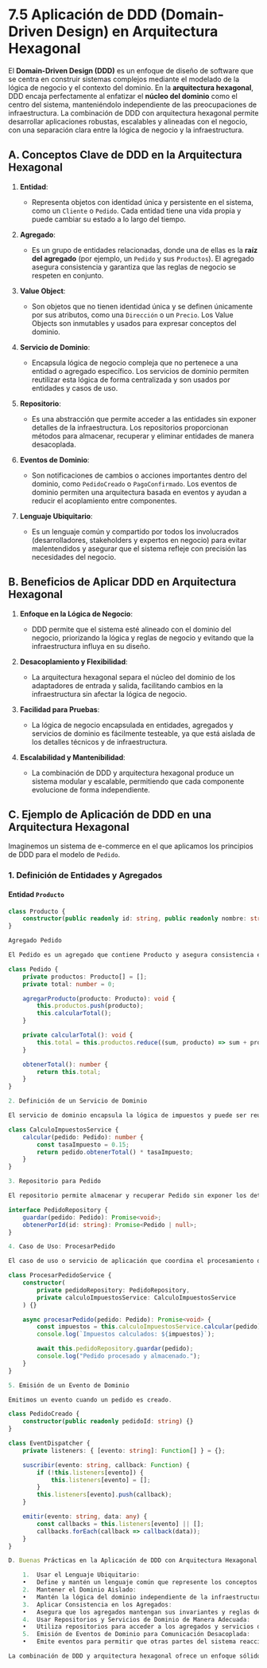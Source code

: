 # 7.5 Aplicación de DDD (Domain-Driven Design) en Arquitectura Hexagonal

El **Domain-Driven Design (DDD)** es un enfoque de diseño de software que se centra en construir sistemas complejos mediante el modelado de la lógica de negocio y el contexto del dominio. En la **arquitectura hexagonal**, DDD encaja perfectamente al enfatizar el **núcleo del dominio** como el centro del sistema, manteniéndolo independiente de las preocupaciones de infraestructura. La combinación de DDD con arquitectura hexagonal permite desarrollar aplicaciones robustas, escalables y alineadas con el negocio, con una separación clara entre la lógica de negocio y la infraestructura.

## A. Conceptos Clave de DDD en la Arquitectura Hexagonal

1. **Entidad**:

   - Representa objetos con identidad única y persistente en el sistema, como un `Cliente` o `Pedido`. Cada entidad tiene una vida propia y puede cambiar su estado a lo largo del tiempo.

2. **Agregado**:

   - Es un grupo de entidades relacionadas, donde una de ellas es la **raíz del agregado** (por ejemplo, un `Pedido` y sus `Productos`). El agregado asegura consistencia y garantiza que las reglas de negocio se respeten en conjunto.

3. **Value Object**:

   - Son objetos que no tienen identidad única y se definen únicamente por sus atributos, como una `Dirección` o un `Precio`. Los Value Objects son inmutables y usados para expresar conceptos del dominio.

4. **Servicio de Dominio**:

   - Encapsula lógica de negocio compleja que no pertenece a una entidad o agregado específico. Los servicios de dominio permiten reutilizar esta lógica de forma centralizada y son usados por entidades y casos de uso.

5. **Repositorio**:

   - Es una abstracción que permite acceder a las entidades sin exponer detalles de la infraestructura. Los repositorios proporcionan métodos para almacenar, recuperar y eliminar entidades de manera desacoplada.

6. **Eventos de Dominio**:

   - Son notificaciones de cambios o acciones importantes dentro del dominio, como `PedidoCreado` o `PagoConfirmado`. Los eventos de dominio permiten una arquitectura basada en eventos y ayudan a reducir el acoplamiento entre componentes.

7. **Lenguaje Ubiquitario**:
   - Es un lenguaje común y compartido por todos los involucrados (desarrolladores, stakeholders y expertos en negocio) para evitar malentendidos y asegurar que el sistema refleje con precisión las necesidades del negocio.

## B. Beneficios de Aplicar DDD en Arquitectura Hexagonal

1. **Enfoque en la Lógica de Negocio**:

   - DDD permite que el sistema esté alineado con el dominio del negocio, priorizando la lógica y reglas de negocio y evitando que la infraestructura influya en su diseño.

2. **Desacoplamiento y Flexibilidad**:

   - La arquitectura hexagonal separa el núcleo del dominio de los adaptadores de entrada y salida, facilitando cambios en la infraestructura sin afectar la lógica de negocio.

3. **Facilidad para Pruebas**:

   - La lógica de negocio encapsulada en entidades, agregados y servicios de dominio es fácilmente testeable, ya que está aislada de los detalles técnicos y de infraestructura.

4. **Escalabilidad y Mantenibilidad**:
   - La combinación de DDD y arquitectura hexagonal produce un sistema modular y escalable, permitiendo que cada componente evolucione de forma independiente.

## C. Ejemplo de Aplicación de DDD en una Arquitectura Hexagonal

Imaginemos un sistema de e-commerce en el que aplicamos los principios de DDD para el modelo de `Pedido`.

### 1. Definición de Entidades y Agregados

#### Entidad `Producto`

```typescript
class Producto {
    constructor(public readonly id: string, public readonly nombre: string, public readonly precio: number) {}
}

Agregado Pedido

El Pedido es un agregado que contiene Producto y asegura consistencia en sus reglas de negocio.

class Pedido {
    private productos: Producto[] = [];
    private total: number = 0;

    agregarProducto(producto: Producto): void {
        this.productos.push(producto);
        this.calcularTotal();
    }

    private calcularTotal(): void {
        this.total = this.productos.reduce((sum, producto) => sum + producto.precio, 0);
    }

    obtenerTotal(): number {
        return this.total;
    }
}

2. Definición de un Servicio de Dominio

El servicio de dominio encapsula la lógica de impuestos y puede ser reutilizado en diferentes partes del sistema.

class CalculoImpuestosService {
    calcular(pedido: Pedido): number {
        const tasaImpuesto = 0.15;
        return pedido.obtenerTotal() * tasaImpuesto;
    }
}

3. Repositorio para Pedido

El repositorio permite almacenar y recuperar Pedido sin exponer los detalles de la infraestructura.

interface PedidoRepository {
    guardar(pedido: Pedido): Promise<void>;
    obtenerPorId(id: string): Promise<Pedido | null>;
}

4. Caso de Uso: ProcesarPedido

El caso de uso o servicio de aplicación que coordina el procesamiento de un pedido.

class ProcesarPedidoService {
    constructor(
        private pedidoRepository: PedidoRepository,
        private calculoImpuestosService: CalculoImpuestosService
    ) {}

    async procesarPedido(pedido: Pedido): Promise<void> {
        const impuestos = this.calculoImpuestosService.calcular(pedido);
        console.log(`Impuestos calculados: ${impuestos}`);

        await this.pedidoRepository.guardar(pedido);
        console.log("Pedido procesado y almacenado.");
    }
}

5. Emisión de un Evento de Dominio

Emitimos un evento cuando un pedido es creado.

class PedidoCreado {
    constructor(public readonly pedidoId: string) {}
}

class EventDispatcher {
    private listeners: { [evento: string]: Function[] } = {};

    suscribir(evento: string, callback: Function) {
        if (!this.listeners[evento]) {
            this.listeners[evento] = [];
        }
        this.listeners[evento].push(callback);
    }

    emitir(evento: string, data: any) {
        const callbacks = this.listeners[evento] || [];
        callbacks.forEach(callback => callback(data));
    }
}

D. Buenas Prácticas en la Aplicación de DDD con Arquitectura Hexagonal

	1.	Usar el Lenguaje Ubiquitario:
	•	Define y mantén un lenguaje común que represente los conceptos del negocio en el código, asegurando que el modelo sea claro y entendible para todos los involucrados.
	2.	Mantener el Dominio Aislado:
	•	Mantén la lógica del dominio independiente de la infraestructura; usa adaptadores para interactuar con bases de datos, servicios externos o APIs.
	3.	Aplicar Consistencia en los Agregados:
	•	Asegura que los agregados mantengan sus invariantes y reglas de negocio al manipular sus entidades internas.
	4.	Usar Repositorios y Servicios de Dominio de Manera Adecuada:
	•	Utiliza repositorios para acceder a los agregados y servicios de dominio para lógica de negocio compartida que no pertenece a una entidad específica.
	5.	Emisión de Eventos de Dominio para Comunicación Desacoplada:
	•	Emite eventos para permitir que otras partes del sistema reaccionen a cambios en el dominio sin acoplamiento directo, facilitando la extensibilidad.

La combinación de DDD y arquitectura hexagonal ofrece un enfoque sólido y escalable para el desarrollo de aplicaciones complejas, manteniendo el dominio del negocio en el centro de la aplicación. Al implementar los conceptos de DDD, como entidades, agregados, servicios y eventos de dominio, dentro de una arquitectura hexagonal, se garantiza que el sistema esté alineado con las necesidades del negocio, sea fácil de mantener y esté preparado para adaptarse a futuros cambios.

```
